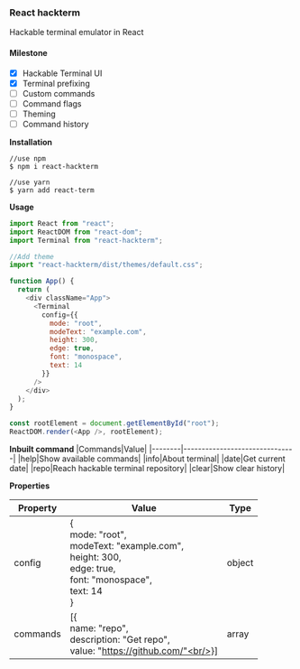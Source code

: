 ### React hackterm

Hackable terminal emulator in React

#### Milestone

- [x] Hackable Terminal UI
- [x] Terminal prefixing
- [ ] Custom commands
- [ ] Command flags
- [ ] Theming
- [ ] Command history

**Installation**

```
//use npm
$ npm i react-hackterm

//use yarn
$ yarn add react-term

```

**Usage**

```js
import React from "react";
import ReactDOM from "react-dom";
import Terminal from "react-hackterm";

//Add theme
import "react-hackterm/dist/themes/default.css";

function App() {
  return (
    <div className="App">
      <Terminal
        config={{
          mode: "root",
          modeText: "example.com",
          height: 300,
          edge: true,
          font: "monospace",
          text: 14
        }}
      />
    </div>
  );
}

const rootElement = document.getElementById("root");
ReactDOM.render(<App />, rootElement);
```

**Inbuilt command**
|Commands|Value|
|--------|-------------------------------|
|help|Show available commands|
|info|About terminal|
|date|Get current date|
|repo|Reach hackable terminal repository|
|clear|Show clear history|

**Properties**

| Property | Value                                                                                                                       | Type   |
| -------- | --------------------------------------------------------------------------------------------------------------------------- | ------ |
| config   | {<br/>mode: "root",<br/>modeText: "example.com",<br/>height: 300,<br/>edge: true,<br/>font: "monospace",<br/>text: 14<br/>} | object |
| commands | [{<br/>name: "repo",<br/>description: "Get repo", <br/>value: "https://github.com/"<br/>}]                                  | array  |
